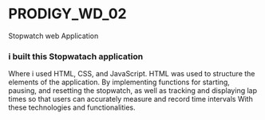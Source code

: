 # PRODIGY_WD_02
Stopwatch  web Application
### i built this Stopwatach application
Where i used HTML, CSS, and JavaScript.  HTML was used to structure the elements of the application. By implementing functions for starting, pausing, and resetting the stopwatch, as well as tracking and displaying lap times so that users can accurately measure and record time intervals With these technologies and functionalities.
